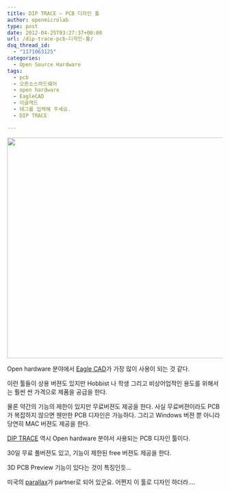 ```yaml
---
title: DIP TRACE – PCB 디자인 툴
author: openmicrolab
type: post
date: 2012-04-25T03:27:37+00:00
url: /dip-trace-pcb-디자인-툴/
dsq_thread_id:
  - "1171063125"
categories:
  - Open Source Hardware
tags:
  - pcb
  - 오픈소스하드웨어
  - open hardware
  - EagleCAD
  - 이글캐드
  - 태그를 입력해 주세요.
  - DIP TRACE

---
```

<p style="text-align: center; clear: none; float: none; ">
  <img loading="lazy" src="/images/1/cfile2.uf.1451B9344F97660C11B27D.PNG" class="aligncenter" width="683" height="514" filename="diptrace.PNG" filemime="image/jpeg" style="""" />
</p>



Open hardware 분야에서 <a href="http://liketheocean.tistory.com/199" target="_blank" class="tx-link">Eagle CAD</a>가 가장 많이 사용이 되는 것 같다.&nbsp;

이런 툴들이 상용 버젼도 있지만 Hobbist 나 학생 그리고 비상어업적인 용도를 위해서는 훨씬 싼 가격으로 제품을 공급을 한다.

물론 약간의 기능의 제한이 있지만 무료버젼도 제공을 한다. 사실 무료버젼이라도 PCB가 복잡하지 않으면&nbsp;웬만한 PCB 디자인은 가능하다.&nbsp;그리고 Windows 버젼 뿐 아니라 당연히 MAC 버젼도 제공을 한다.



<a href="http://www.diptrace.com/index.php?en=1" target="_blank" class="tx-link">DIP TRACE</a> 역시&nbsp;Open hardware 분야서 사용되는 PCB 디자인 툴이다.

30일 무료 풀버젼도 있고, 기능이 제한된 free 버젼도 제공을 한다.

3D PCB Preview 기능이 있다는 것이 특징인듯&#8230;

미국의 <a href="http://www.parallax.com/" target="_blank" class="tx-link">parallax</a>가 partner로 되어 있군요. 어쩐지 이 툴로 디자인 하더라&#8230;.